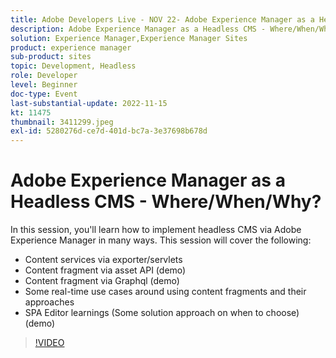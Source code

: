 ```yaml
---
title: Adobe Developers Live - NOV 22- Adobe Experience Manager as a Headless CMS - Where/When/Why?
description: Adobe Experience Manager as a Headless CMS - Where/When/Why?In this session, you'll learn how to implement headless CMS via Adobe Experience Manager in many ways. This session will cover the following - Content services via exporter/servlets Content fragment via asset API (demo) Content fragment via Graphql (demo) Some real-time use cases around using content fragments and their approaches SPA Editor learnings (Some solution approach on when to choose) (demo)
solution: Experience Manager,Experience Manager Sites
product: experience manager
sub-product: sites
topic: Development, Headless
role: Developer
level: Beginner
doc-type: Event
last-substantial-update: 2022-11-15
kt: 11475
thumbnail: 3411299.jpeg
exl-id: 5280276d-ce7d-401d-bc7a-3e37698b678d
---
```

# Adobe Experience Manager as a Headless CMS - Where/When/Why?

In this session, you'll learn how to implement headless CMS via Adobe Experience Manager in many ways. This session will cover the following:

* Content services via exporter/servlets
* Content fragment via asset API (demo)
* Content fragment via Graphql (demo)
* Some real-time use cases around using content fragments and their approaches
* SPA Editor learnings (Some solution approach on when to choose) (demo)

>[!VIDEO](https://video.tv.adobe.com/v/3411299/?quality=12&learn=on)

